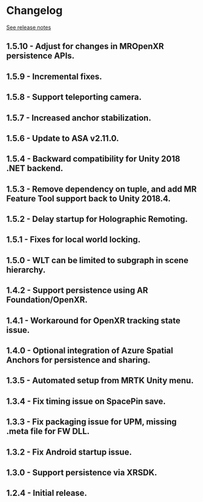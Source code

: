 # Changelog

[See release notes](https://github.com/microsoft/MixedReality-WorldLockingTools-Unity/releases)

## 1.5.10 - Adjust for changes in MROpenXR persistence APIs.

## 1.5.9 - Incremental fixes.

## 1.5.8 - Support teleporting camera.

## 1.5.7 - Increased anchor stabilization.

## 1.5.6 - Update to ASA v2.11.0.

## 1.5.4 - Backward compatibility for Unity 2018 .NET backend.

## 1.5.3 - Remove dependency on tuple, and add MR Feature Tool support back to Unity 2018.4.

## 1.5.2 - Delay startup for Holographic Remoting.

## 1.5.1 - Fixes for local world locking.

## 1.5.0 - WLT can be limited to subgraph in scene hierarchy.

## 1.4.2 - Support persistence using AR Foundation/OpenXR.

## 1.4.1 - Workaround for OpenXR tracking state issue.

## 1.4.0 - Optional integration of Azure Spatial Anchors for persistence and sharing.

## 1.3.5 - Automated setup from MRTK Unity menu.

## 1.3.4 - Fix timing issue on SpacePin save.

## 1.3.3 - Fix packaging issue for UPM, missing .meta file for FW DLL.

## 1.3.2 - Fix Android startup issue.

## 1.3.0 - Support persistence via XRSDK.

## 1.2.4 - Initial release.


